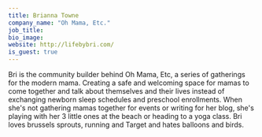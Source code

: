 ```yaml
---
title: Brianna Towne
company_name: "Oh Mama, Etc."
job_title:
bio_image:
website: http://lifebybri.com/
is_guest: true
---
```


Bri is the community builder behind Oh Mama, Etc, a series of gatherings for the modern mama. Creating a safe and welcoming space for mamas to come together and talk about themselves and their lives instead of exchanging newborn sleep schedules and preschool enrollments. When she's not gathering mamas together for events or writing for her blog, she's playing with her 3 little ones at the beach or heading to a yoga class. Bri loves brussels sprouts, running and Target and hates balloons and birds.
